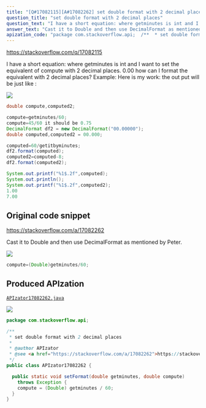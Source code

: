 ```yaml
---
title: "[Q#17082115][A#17082262] set double format with 2 decimal places"
question_title: "set double format with 2 decimal places"
question_text: "I have a short equation: where getminutes is int and I want to set the equivalent of compute with 2 decimal places. 0.00 how can I format the equivalent with 2 decimal places? Example: Here is my work: the out put will be just like :"
answer_text: "Cast it to Double and then use DecimalFormat as mentioned by Peter."
apization_code: "package com.stackoverflow.api;  /**  * set double format with 2 decimal places  *  * @author APIzator  * @see <a href=\"https://stackoverflow.com/a/17082262\">https://stackoverflow.com/a/17082262</a>  */ public class APIzator17082262 {    public static void setFormat(double getminutes, double compute)     throws Exception {     compute = (Double) getminutes / 60;   } }"
---
```


https://stackoverflow.com/q/17082115

I have a short equation:
where getminutes is int and I want to set the equivalent of compute with 2 decimal places. 0.00 how can I format the equivalent with 2 decimal places?
Example:
Here is my work:
the out put will be just like :


<div class="code-logo"><img src="/stackoverflow.png" /></div>

```java
double compute,computed2;

compute=getminutes/60;
compute=45/60 it should be 0.75
DecimalFormat df2 = new DecimalFormat("00.00000");
double computed,computed2 = 00.000;

computed=60/getitbyminutes;
df2.format(computed);
computed2=computed-8;
df2.format(computed2);

System.out.printf("%1$.2f",computed);
System.out.println();
System.out.printf("%1$.2f",computed2);
1.00
7.00
```


## Original code snippet

https://stackoverflow.com/a/17082262

Cast it to Double
and then use DecimalFormat as mentioned by Peter.

<div class="code-logo"><img src="/stackoverflow.png" /></div>

```java
compute=(Double)getminutes/60;
```

## Produced APIzation

[`APIzator17082262.java`](https://github.com/pasqualesalza/apization-temp-data/raw/master/search/APIzator17082262.java)

<div class="code-logo"><img src="/apizator.png" /></div>

```java
package com.stackoverflow.api;

/**
 * set double format with 2 decimal places
 *
 * @author APIzator
 * @see <a href="https://stackoverflow.com/a/17082262">https://stackoverflow.com/a/17082262</a>
 */
public class APIzator17082262 {

  public static void setFormat(double getminutes, double compute)
    throws Exception {
    compute = (Double) getminutes / 60;
  }
}

```